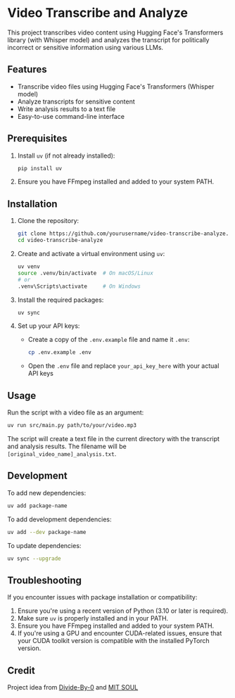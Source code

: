 # Video Transcribe and Analyze

This project transcribes video content using Hugging Face's Transformers library (with Whisper model) and analyzes the transcript for politically incorrect or sensitive information using various LLMs.

## Features

- Transcribe video files using Hugging Face's Transformers (Whisper model)
- Analyze transcripts for sensitive content
- Write analysis results to a text file
- Easy-to-use command-line interface

## Prerequisites

1. Install `uv` (if not already installed):

   ```bash
   pip install uv
   ```

2. Ensure you have FFmpeg installed and added to your system PATH.

## Installation

1. Clone the repository:

   ```bash
   git clone https://github.com/yourusername/video-transcribe-analyze.git
   cd video-transcribe-analyze
   ```

2. Create and activate a virtual environment using `uv`:

   ```bash
   uv venv
   source .venv/bin/activate  # On macOS/Linux
   # or
   .venv\Scripts\activate     # On Windows
   ```

3. Install the required packages:

   ```bash
   uv sync
   ```

4. Set up your API keys:
   - Create a copy of the `.env.example` file and name it `.env`:
     ```bash
     cp .env.example .env
     ```
   - Open the `.env` file and replace `your_api_key_here` with your actual API keys

## Usage

Run the script with a video file as an argument:

```bash
uv run src/main.py path/to/your/video.mp3
```

The script will create a text file in the current directory with the transcript and analysis results. The filename will be `[original_video_name]_analysis.txt`.

## Development

To add new dependencies:

```bash
uv add package-name
```

To add development dependencies:

```bash
uv add --dev package-name
```

To update dependencies:

```bash
uv sync --upgrade
```

## Troubleshooting

If you encounter issues with package installation or compatibility:

1. Ensure you're using a recent version of Python (3.10 or later is required).
2. Make sure `uv` is properly installed and in your PATH.
3. Ensure you have FFmpeg installed and added to your system PATH.
4. If you're using a GPU and encounter CUDA-related issues, ensure that your CUDA toolkit version is compatible with the installed PyTorch version.

## Credit

Project idea from [Divide-By-0](https://github.com/Divide-By-0/) and [MIT SOUL](http://soul.mit.edu/)

